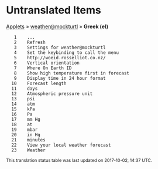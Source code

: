 # Untranslated Items
[Applets](../../../README.md) &#187; [weather@mockturtl](../README.md) &#187; **Greek (el)**

       1	...
       2	Refresh
       3	Settings for weather@mockturtl
       4	Set the keybinding to call the menu
       5	http://woeid.rosselliot.co.nz/
       6	Vertical orientation
       7	Where On Earth ID
       8	Show high temperature first in forecast
       9	Display time in 24 hour format
      10	Forecast length
      11	days
      12	Atmospheric pressure unit
      13	psi
      14	atm
      15	kPa
      16	Pa
      17	mm Hg
      18	at
      19	mbar
      20	in Hg
      21	minutes
      22	View your local weather forecast
      23	Weather

<sup>This translation status table was last updated on 2017-10-02, 14:37 UTC.</sup>
